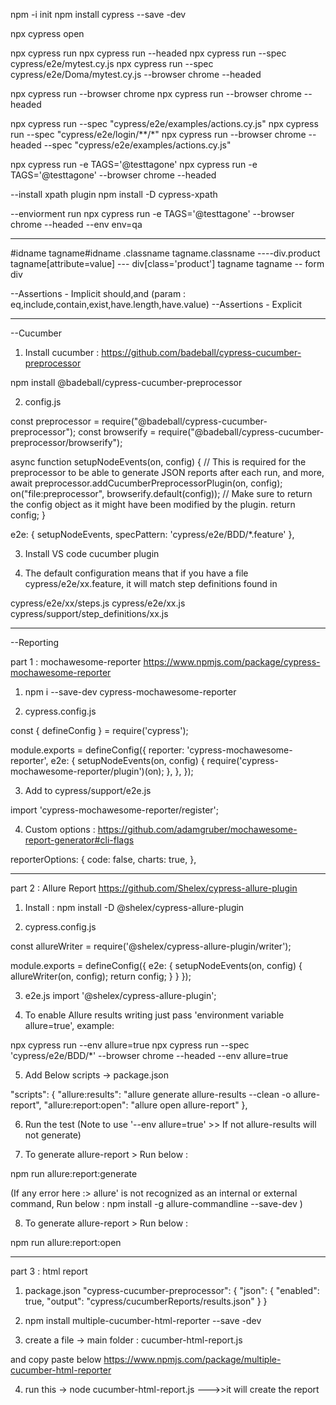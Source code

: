 npm -i init
npm install cypress --save -dev

npx cypress open 

npx cypress run
npx cypress run --headed
npx cypress run --spec cypress/e2e/mytest.cy.js
npx cypress run --spec cypress/e2e/Doma/mytest.cy.js --browser chrome --headed

npx cypress run --browser chrome 
npx cypress run --browser chrome --headed

npx cypress run --spec "cypress/e2e/examples/actions.cy.js"
npx cypress run --spec "cypress/e2e/login/**/*"
npx cypress run --browser chrome --headed --spec "cypress/e2e/examples/actions.cy.js"

npx cypress run -e TAGS='@testtagone'
npx cypress run -e TAGS='@testtagone' --browser chrome --headed


--install xpath plugin
npm install -D cypress-xpath

--enviorment run
npx cypress run -e TAGS='@testtagone' --browser chrome --headed --env env=qa


-------------------------------------------------------------------------------------------------------
#idname
tagname#idname
.classname
tagname.classname ----div.product
tagname[attribute=value] --- div[class='product']
tagname tagname -- form div


--Assertions - Implicit
should,and (param : eq,include,contain,exist,have.length,have.value)
--Assertions - Explicit







---------------------------------------------------------------------------------------------------------
--Cucumber

1. Install cucumber : 
https://github.com/badeball/cypress-cucumber-preprocessor

npm install @badeball/cypress-cucumber-preprocessor


2. config.js

const preprocessor = require("@badeball/cypress-cucumber-preprocessor");
const browserify = require("@badeball/cypress-cucumber-preprocessor/browserify");

async function setupNodeEvents(on, config) {
  // This is required for the preprocessor to be able to generate JSON reports after each run, and more,
  await preprocessor.addCucumberPreprocessorPlugin(on, config);
  on("file:preprocessor", browserify.default(config));
  // Make sure to return the config object as it might have been modified by the plugin.
  return config;
}

e2e: {
    setupNodeEvents,
    specPattern: 'cypress/e2e/BDD/*.feature'
},


3. Install VS code cucumber plugin

4. The default configuration means that if you have a file cypress/e2e/xx.feature, it will match step definitions found in

cypress/e2e/xx/steps.js
cypress/e2e/xx.js
cypress/support/step_definitions/xx.js








-------------------------------------------------------------------------------------------------------
--Reporting

part 1 : mochawesome-reporter
https://www.npmjs.com/package/cypress-mochawesome-reporter

1. npm i --save-dev cypress-mochawesome-reporter

2. cypress.config.js

const { defineConfig } = require('cypress');

module.exports = defineConfig({
  reporter: 'cypress-mochawesome-reporter',
  e2e: {
    setupNodeEvents(on, config) {
      require('cypress-mochawesome-reporter/plugin')(on);
    },
  },
});


3. Add to cypress/support/e2e.js

import 'cypress-mochawesome-reporter/register';

4. Custom options : 
https://github.com/adamgruber/mochawesome-report-generator#cli-flags

reporterOptions: {
    code: false,
    charts: true,
  },



-----------------------------------------------------------------------------------------------

part 2 : Allure Report
https://github.com/Shelex/cypress-allure-plugin

1. Install : 
npm install -D @shelex/cypress-allure-plugin

2. cypress.config.js

const allureWriter = require('@shelex/cypress-allure-plugin/writer');

module.exports = defineConfig({
    e2e: {
        setupNodeEvents(on, config) {
            allureWriter(on, config);
            return config;
        }
    }
});

3. e2e.js 
import '@shelex/cypress-allure-plugin';

4. To enable Allure results writing just pass 'environment variable allure=true', example:

npx cypress run --env allure=true
npx cypress run --spec 'cypress/e2e/BDD/*' --browser chrome --headed --env allure=true

5. Add Below scripts -> package.json

"scripts": {
    "allure:results": "allure generate allure-results --clean -o allure-report",
    "allure:report:open": "allure open allure-report"
  },

6. Run the test (Note to use '--env allure=true' >> If not allure-results will not generate)   

7. To generate allure-report > Run below : 

npm run allure:report:generate

(If any error here :> allure' is not recognized as an internal or external command, Run below : 
npm install -g allure-commandline --save-dev
)

8. To generate allure-report > Run below : 

npm run allure:report:open




------------------------------------------------------------------------------------------------------------

part 3 : html report

1. package.json
"cypress-cucumber-preprocessor": {
    "json": {
      "enabled": true,
      "output": "cypress/cucumberReports/results.json"
    }
  }

2. npm install multiple-cucumber-html-reporter --save -dev

3. create a file -> main folder : cucumber-html-report.js

and copy paste below
https://www.npmjs.com/package/multiple-cucumber-html-reporter

4. run this -> node cucumber-html-report.js --->>it will create the report


